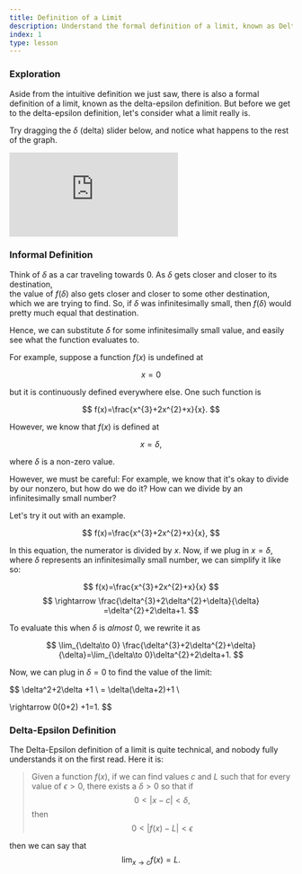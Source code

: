 ```yaml
---
title: Definition of a Limit
description: Understand the formal definition of a limit, known as Delta-Epsilon.
index: 1
type: lesson
---
```

### Exploration

Aside from the intuitive definition we just saw, there is also a formal definition of a limit, known as the delta-epsilon definition. But before we get to the delta-epsilon definition, let's consider what a limit really is.

Try dragging the $\delta$ (delta) slider below, and notice what happens to the rest of the graph.

<iframe src="https://www.desmos.com/calculator/zn8cexcigg?embed" class="graph" frameborder="0"></iframe>


### Informal Definition

Think of $\delta$ as a car traveling towards $0$. As $\delta$ gets closer and closer to its destination,  
the value of $f(\delta)$ also gets closer and closer to some other destination, which we are trying to find.
So, if $\delta$ was infinitesimally small, then $f(\delta)$ would pretty much equal that destination.

Hence, we can substitute $\delta$ for some infinitesimally small value, and easily see what the function evaluates to.

For example, suppose a function $f(x)$ is undefined at

$$
x=0
$$

but it is continuously defined everywhere else. One such function is

$$
f(x)=\frac{x^{3}+2x^{2}+x}{x}.
$$

However, we know that $f(x)$ is defined at

$$
x=\delta,
$$

where $\delta$ is a  non-zero value.

However, we must be careful: For example, we know that it's okay to divide by our nonzero, but how do we do it?
How can we divide by an infinitesimally small number?

Let's try it out with an example.

$$
f(x)=\frac{x^{3}+2x^{2}+x}{x},
$$

In this equation, the numerator is divided by $x$. Now, if we plug in $x=\delta,$ where $\delta$ represents
an infinitesimally small number, we can simplify it like so:

$$
f(x)=\frac{x^{3}+2x^{2}+x}{x}
$$
$$
\rightarrow \frac{\delta^{3}+2\delta^{2}+\delta}{\delta} =\delta^{2}+2\delta+1.
$$

To evaluate this when $\delta$ is _almost_ $0$, we rewrite it as

$$
\lim_{\delta\to 0} \frac{\delta^{3}+2\delta^{2}+\delta}{\delta}=\lim_{\delta\to 0}\delta^{2}+2\delta+1.
$$

Now, we can plug in $\delta=0$ to find the value of the limit:

$$
\delta^2+2\delta +1 \\
= \delta(\delta+2)+1  \\

\rightarrow 0(0+2) +1=1.
$$

### Delta-Epsilon Definition

The Delta-Epsilon definition of a limit is quite technical, and nobody fully understands it on the first read. Here it is:

> Given a function $f(x)$, if we can find values $c$ and $L$ such that for every value of $\epsilon > 0$, there exists a  $\delta >0$ so that if
$$
0 < |x -c| < \delta,
$$
then
$$
0 < | f(x) - L | < \epsilon
$$

then we can say that
$$
\lim_{x \to c } f(x) = L.
$$
